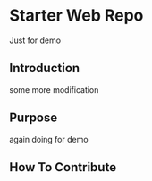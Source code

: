 # Starter Web Repo
 Just for demo
## Introduction
some more modification
## Purpose
again doing for demo
## How To Contribute
